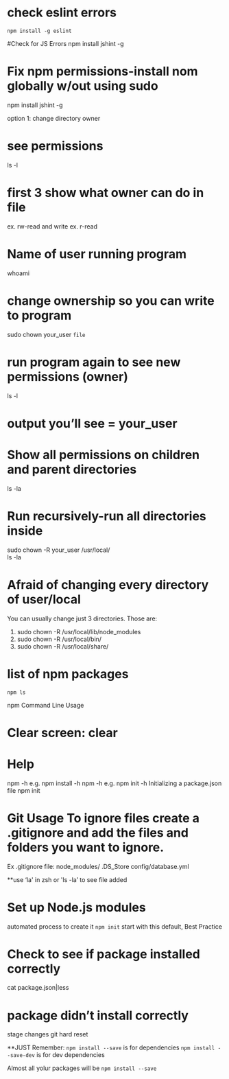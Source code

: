 # check eslint errors
`npm install -g eslint`

#Check for JS Errors
npm install jshint -g

# Fix npm permissions-install nom globally w/out using sudo
npm install jshint -g

option 1: change directory owner
# see permissions
ls -l
# first 3 show what owner can do in file
ex. rw-read and write
ex. r-read
# Name of user running program
whoami
# change ownership so you can write to program
sudo chown your_user `file`
# run program again to see new permissions (owner)
ls -l
# output you’ll see = your_user

# Show all permissions on children and parent directories
ls -la 

# Run recursively-run all directories inside 
sudo chown -R your_user /usr/local/    
ls -la

# Afraid of changing every directory of user/local
You can usually change just 3 directories. Those are:
1. sudo chown -R /usr/local/lib/node_modules
2. sudo chown -R /usr/local/bin/
3. sudo chown -R /usr/local/share/

# list of npm packages
`npm ls`

npm Command Line Usage
# Clear screen: clear

# Help
npm <command> -h
e.g. npm install -h
npm <command> -h
e.g. npm init -h Initializing a package.json file
npm init

# Git Usage To ignore files create a .gitignore and add the files and folders you want to ignore.
Ex .gitignore file:
node_modules/
.DS_Store
config/database.yml

**use ‘la' in zsh or 'ls -la’ to see file added

# Set up Node.js modules
automated process to create it
`npm init`
start with this default, Best Practice

# Check to see if package installed correctly
cat package.json|less

# package didn’t install correctly
stage changes
git hard reset

**JUST Remember:
`npm install --save` is for dependencies
`npm install --save-dev` is for dev dependencies

Almost all yolur packages will be `npm install --save`
